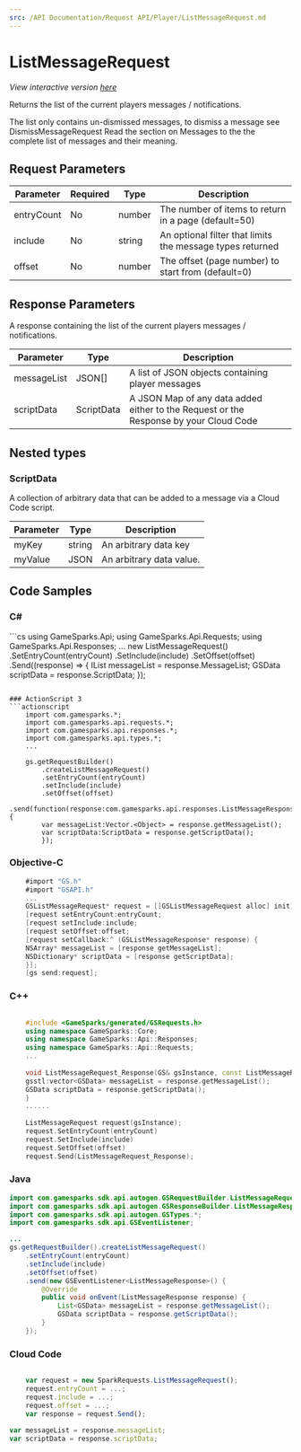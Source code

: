 ```yaml
---
src: /API Documentation/Request API/Player/ListMessageRequest.md
---
```


# ListMessageRequest

*View interactive version <a href="https://api.gamesparks.net/#listmessagerequest" target="_apidocs">here</a>*


Returns the list of the current players messages / notifications.

The list only contains un-dismissed messages, to dismiss a message see DismissMessageRequest Read the section on Messages to the the complete list of messages and their meaning.


## Request Parameters

Parameter | Required | Type | Description
--------- | -------- | ---- | -----------
entryCount | No | number | The number of items to return in a page (default=50)
include | No | string | An optional filter that limits the message types returned
offset | No | number | The offset (page number) to start from (default=0)

## Response Parameters


A response containing the list of the current players messages / notifications.

Parameter | Type | Description
--------- | ---- | -----------
messageList | JSON[] | A list of JSON objects containing player messages
scriptData | ScriptData | A JSON Map of any data added either to the Request or the Response by your Cloud Code

## Nested types

### ScriptData

A collection of arbitrary data that can be added to a message via a Cloud Code script.

Parameter | Type | Description
--------- | ---- | -----------
myKey | string | An arbitrary data key
myValue | JSON | An arbitrary data value.


## Code Samples

<h3>C#</h3>
```cs
	using GameSparks.Api;
	using GameSparks.Api.Requests;
	using GameSparks.Api.Responses;
	...
	new ListMessageRequest()
		.SetEntryCount(entryCount)
		.SetInclude(include)
		.SetOffset(offset)
		.Send((response) => {
		IList<GSData> messageList = response.MessageList; 
		GSData scriptData = response.ScriptData; 
		});

```

### ActionScript 3
```actionscript
	import com.gamesparks.*;
	import com.gamesparks.api.requests.*;
	import com.gamesparks.api.responses.*;
	import com.gamesparks.api.types.*;
	...
	
	gs.getRequestBuilder()
	    .createListMessageRequest()
		.setEntryCount(entryCount)
		.setInclude(include)
		.setOffset(offset)
		.send(function(response:com.gamesparks.api.responses.ListMessageResponse):void {
		var messageList:Vector.<Object> = response.getMessageList(); 
		var scriptData:ScriptData = response.getScriptData(); 
		});

```

### Objective-C
```objectivec
	#import "GS.h"
	#import "GSAPI.h"
	...
	GSListMessageRequest* request = [[GSListMessageRequest alloc] init];
	[request setEntryCount:entryCount;
	[request setInclude:include;
	[request setOffset:offset;
	[request setCallback:^ (GSListMessageResponse* response) {
	NSArray* messageList = [response getMessageList]; 
	NSDictionary* scriptData = [response getScriptData]; 
	}];
	[gs send:request];

```

### C++
```cpp

	#include <GameSparks/generated/GSRequests.h>
	using namespace GameSparks::Core;
	using namespace GameSparks::Api::Responses;
	using namespace GameSparks::Api::Requests;
	...
	
	void ListMessageRequest_Response(GS& gsInstance, const ListMessageResponse& response) {
	gsstl:vector<GSData> messageList = response.getMessageList(); 
	GSData scriptData = response.getScriptData(); 
	}
	......
	
	ListMessageRequest request(gsInstance);
	request.SetEntryCount(entryCount)
	request.SetInclude(include)
	request.SetOffset(offset)
	request.Send(ListMessageRequest_Response);
```

### Java
```java
import com.gamesparks.sdk.api.autogen.GSRequestBuilder.ListMessageRequest;
import com.gamesparks.sdk.api.autogen.GSResponseBuilder.ListMessageResponse;
import com.gamesparks.sdk.api.autogen.GSTypes.*;
import com.gamesparks.sdk.api.GSEventListener;

...
gs.getRequestBuilder().createListMessageRequest()
	.setEntryCount(entryCount)
	.setInclude(include)
	.setOffset(offset)
	.send(new GSEventListener<ListMessageResponse>() {
		@Override
		public void onEvent(ListMessageResponse response) {
			List<GSData> messageList = response.getMessageList(); 
			GSData scriptData = response.getScriptData(); 
		}
	});

```

### Cloud Code
```javascript

	var request = new SparkRequests.ListMessageRequest();
	request.entryCount = ...;
	request.include = ...;
	request.offset = ...;
	var response = request.Send();
	
var messageList = response.messageList; 
var scriptData = response.scriptData; 
```


